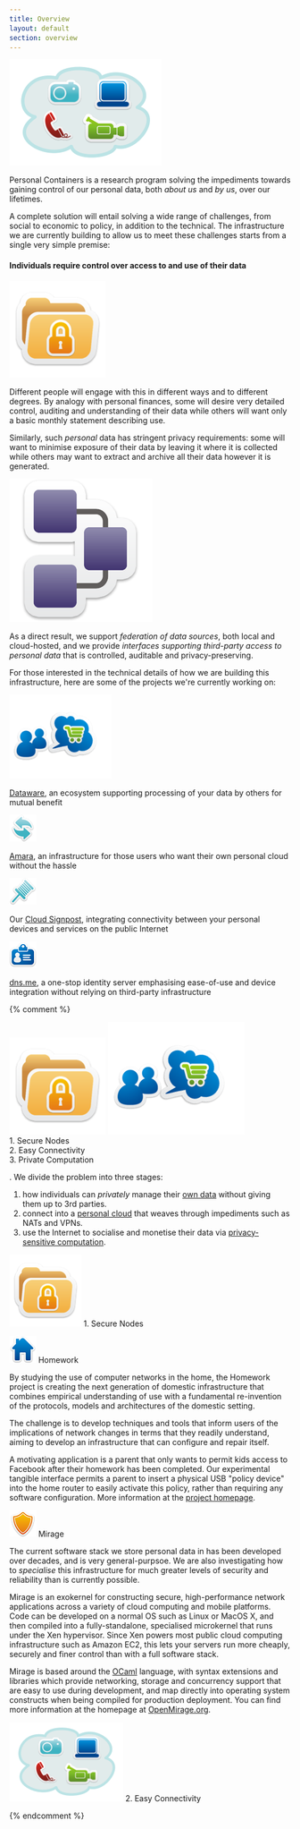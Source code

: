 ```yaml
---
title: Overview
layout: default
section: overview
---
```


<img class="alignright picture" src="/graffle/stage2.png" alt="Your many data sources" />
                                     
Personal Containers is a research program solving the impediments
towards gaining control of our personal data, both *about us*
and *by us*, over our lifetimes.

A complete solution will entail solving a wide range of challenges,
from social to economic to policy, in addition to the technical.  The
infrastructure we are currently building to allow us to meet these
challenges starts from a single very simple premise:

<h4>
  Individuals require control over access to and use of their data
</h4>

<img class="alignleft picture" src="/graffle/stage1.png" alt="Privacy is paramount" />

Different people will engage with this in different ways and to
different degrees.  By analogy with personal finances, some will
desire very detailed control, auditing and understanding of their data
while others will want only a basic monthly statement describing use.
                                      
Similarly, such *personal* data has stringent privacy requirements:
some will want to minimise exposure of their data by leaving it where
it is collected while others may want to extract and archive all their
data however it is generated.

<img class="alignright picture" src="/icons/wired.png" alt="Privacy is paramount" />

As a direct result, we support *federation of data sources*, both
local and cloud-hosted, and we provide *interfaces supporting
third-party access to personal data* that is controlled, auditable and
privacy-preserving.

For those interested in the technical details of how we are building
this infrastructure, here are some of the projects we're currently
working on:

<div class="bullet">
  <a href="dataware.html"><img src="/graffle/stage3-sm.png" /></a> 
  <p>
    <a href="dataware.html">Dataware</a>, an ecosystem supporting
    processing of your data by others for mutual benefit
  </p>
</div>

<div class="bullet">
  <a href="amara.html"><img src="/icons/refresh-48.png" /></a>
  <p>
    <a href="amara.html">Amara</a>, an infrastructure for those
    users who want their own personal cloud without the hassle
  </p>
</div>

<div class="bullet">
  <a href="cloud-signpost.html"><img src="/icons/map-48.png" /></a>
  <p>
    Our <a href="cloud-signpost.html">Cloud Signpost</a>, 
    integrating connectivity between your personal devices and 
    services on the public Internet
  </p>
</div>

<div class="bullet">
  <a href="dns-me.html"><img src="/icons/id_card-48.png" /></a>
  <p>
    <a href="dns-me.html">dns.me</a>, a one-stop identity server
    emphasising ease-of-use and device integration without relying on
    third-party infrastructure
  </p>
</div>

{% comment %}

<div class="overview_bar">
<a href="#nodes"><img src="/graffle/stage1.png"></img></a>
<a href="#connectivity"></a>
<a href="#compute"><img src="/graffle/stage3.png"></img></a>
<div class="overview_text" id="overview1">1. Secure Nodes</div>
<div class="overview_text" id="overview2">2. Easy Connectivity</div>
<div class="overview_text" id="overview3">3. Private Computation</div>
</div>

. We divide the
problem into three stages:  

1. how individuals can <i>privately</i> manage their <a
   href="#nodes">own data</a> without giving them up to 3rd parties. 
2. connect into a <a href="#connectivity">personal cloud</a> that
   weaves through impediments such as NATs and VPNs. 
3. use the Internet to socialise and monetise their data via <a
   href="#compute">privacy-sensitive computation</a>. 

<a name="nodes"><img class="project_icon"
src="/graffle/stage1-sm.png"></img></a> 
<span class="project_stage">1. Secure Nodes</span> 

<a name="homework"><img src="/icons/home-48.png"
class="project_icon"></img></a> 
<span class="project_title">Homework</span>

By studying the use of computer networks in the home, the Homework
project is creating the next generation of domestic infrastructure
that combines empirical understanding of use with a fundamental
re-invention of the protocols, models and architectures of the
domestic setting. 

The challenge is to develop techniques and tools that inform users of
the implications of network changes in terms that they readily
understand, aiming to develop an infrastructure that can configure and
repair itself. 

A motivating application is a parent that only wants to permit kids
access to Facebook after their homework has been completed. Our
experimental tangible interface permits a parent to insert a physical
USB "policy device" into the home router to easily activate this
policy, rather than requiring any software configuration. More
information at the <a href="http://www.homenetworks.ac.uk">project
homepage</a>. 


<a name="mirage"><img src="/icons/security-48.png" class="project_icon"></img></a>
<span class="project_title">Mirage</span>

The current software stack we store personal data in has been
developed over decades, and is very general-purpsoe.  We are also
investigating how to *specialise* this infrastructure for much greater
levels of security and reliability than is currently possible. 

Mirage is an exokernel for constructing secure, high-performance
network applications across a variety of cloud computing and mobile
platforms. Code can be developed on a normal OS such as Linux or MacOS
X, and then compiled into a fully-standalone, specialised microkernel
that runs under the Xen hypervisor. Since Xen powers most public cloud
computing infrastructure such as Amazon EC2, this lets your servers
run more cheaply, securely and finer control than with a full software
stack. 

Mirage is based around the <a href="http://caml.inria.fr/">OCaml</a>
language, with syntax extensions and libraries which provide
networking, storage and concurrency support that are easy to use
during development, and map directly into operating system constructs
when being compiled for production deployment. You can find more
information at the homepage at <a
href="http://www.openmirage.org/">OpenMirage.org</a>. 

<a name="connectivity"><img class="project_icon" src="/graffle/stage2-sm.png"></img></a>
<span class="project_stage">2. Easy Connectivity</span>




{% endcomment %}
